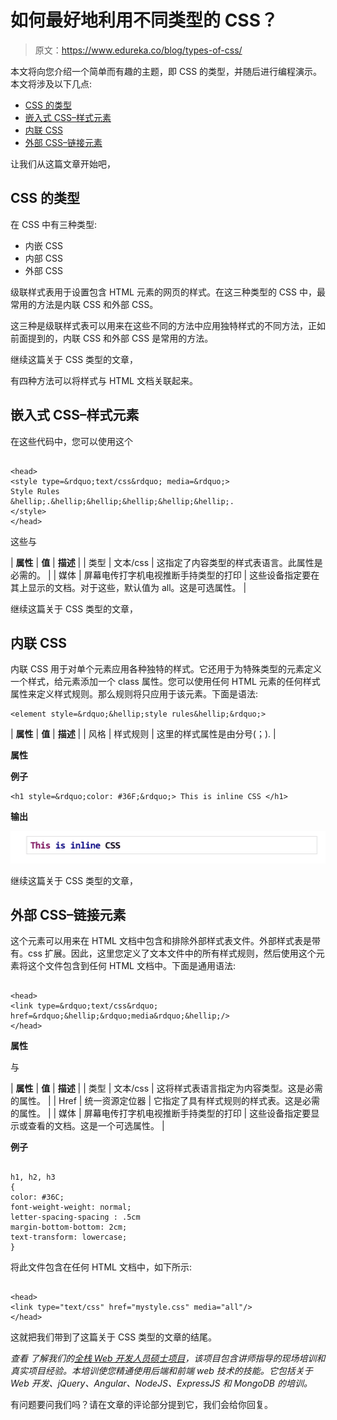 # 如何最好地利用不同类型的 CSS？

> 原文：<https://www.edureka.co/blog/types-of-css/>

本文将向您介绍一个简单而有趣的主题，即 CSS 的类型，并随后进行编程演示。本文将涉及以下几点:

*   [CSS 的类型](#TypesOfCSS)
*   [嵌入式 CSS–样式元素](#EmbeddedCSS-TheStyleElement)
*   [内联 CSS](#InlineCSS)
*   [外部 CSS–链接元素](#ExternalCSS-TheLinkElement)

让我们从这篇文章开始吧，

## **CSS 的类型**

在 CSS 中有三种类型:

*   内嵌 CSS
*   内部 CSS
*   外部 CSS

级联样式表用于设置包含 HTML 元素的网页的样式。在这三种类型的 CSS 中，最常用的方法是内联 CSS 和外部 CSS。

这三种是级联样式表可以用来在这些不同的方法中应用独特样式的不同方法，正如前面提到的，内联 CSS 和外部 CSS 是常用的方法。

继续这篇关于 CSS 类型的文章，

有四种方法可以将样式与 HTML 文档关联起来。

## **嵌入式 CSS–样式元素**

在这些代码中，您可以使用这个

```

<head>
<style type=&rdquo;text/css&rdquo; media=&rdquo;>
Style Rules
&hellip;.&hellip;&hellip;&hellip;&hellip;&hellip;.
</style>
</head>

```

这些与

| **属性** | **值** | **描述** |
| 类型 | 文本/css | 这指定了内容类型的样式表语言。此属性是必需的。 |
| 媒体 | 屏幕电传打字机电视推断手持类型的打印 | 这些设备指定要在其上显示的文档。对于这些，默认值为 all。这是可选属性。 |

继续这篇关于 CSS 类型的文章，

## **内联 CSS**

内联 CSS 用于对单个元素应用各种独特的样式。它还用于为特殊类型的元素定义一个样式，给元素添加一个 class 属性。您可以使用任何 HTML 元素的任何样式属性来定义样式规则。那么规则将只应用于该元素。下面是语法:

```
<element style=&rdquo;&hellip;style rules&hellip;&rdquo;>
```

| **属性** | **值** | **描述** |
| 风格 | 样式规则 | 这里的样式属性是由分号(；). |

**属性**

**例子**

```
<h1 style=&rdquo;color: #36F;&rdquo;> This is inline CSS </h1>
```

**输出**

![Output - Types Of CSS - Edureka](img/61725e0e003eabcee77b0559dc1e762d.png)

继续这篇关于 CSS 类型的文章，

## **外部 CSS–链接元素**

这个元素可以用来在 HTML 文档中包含和排除外部样式表文件。外部样式表是带有。css 扩展。因此，这里您定义了文本文件中的所有样式规则，然后使用这个元素将这个文件包含到任何 HTML 文档中。下面是通用语法:

```

<head>
<link type=&rdquo;text/css&rdquo; href=&rdquo;&hellip;&rdquo;media&rdquo;&hellip;/>
</head>

```

**属性**

与

| **属性** | **值** | **描述** |
| 类型 | 文本/css | 这将样式表语言指定为内容类型。这是必需的属性。 |
| Href | 统一资源定位器 | 它指定了具有样式规则的样式表。这是必需的属性。 |
| 媒体 | 屏幕电传打字机电视推断手持类型的打印 | 这些设备指定要显示或查看的文档。这是一个可选属性。 |

**例子**

```

h1, h2, h3
{
color: #36C;
font-weight-weight: normal;
letter-spacing-spacing : .5cm
margin-bottom-bottom: 2cm;
text-transform: lowercase;
}

```

将此文件包含在任何 HTML 文档中，如下所示:

```

<head>
<link type="text/css" href="mystyle.css" media="all"/>
</head>

```

这就把我们带到了这篇关于 CSS 类型的文章的结尾。

*查看* *了解我们的[全栈 Web 开发人员硕士项目](https://www.edureka.co/masters-program/full-stack-developer-training)，该项目包含讲师指导的现场培训和真实项目经验。本培训使您精通使用后端和前端 web 技术的技能。它包括关于 Web 开发、jQuery、Angular、NodeJS、ExpressJS 和 MongoDB 的培训。*

有问题要问我们吗？请在文章的评论部分提到它，我们会给你回复。
